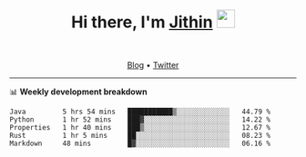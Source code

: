<h1 align="center">Hi there, I'm <a href="https://jithset.github.io/" target="_blank">Jithin</a> <img
src="https://github.com/blackcater/blackcater/raw/main/images/Hi.gif" height="32" /></h1>

<br />

<p align="center">
  <a href="https://jithset.github.io">Blog</a> •
  <a href="https://twitter.com/jithset">Twitter</a>
</p>

---

📊 **Weekly development breakdown**

<!--START_SECTION:waka-->
```text
Java         5 hrs 54 mins   ███████████▒░░░░░░░░░░░░░   44.79 % 
Python       1 hr 52 mins    ███▓░░░░░░░░░░░░░░░░░░░░░   14.22 % 
Properties   1 hr 40 mins    ███▒░░░░░░░░░░░░░░░░░░░░░   12.67 % 
Rust         1 hr 5 mins     ██░░░░░░░░░░░░░░░░░░░░░░░   08.23 % 
Markdown     48 mins         █▓░░░░░░░░░░░░░░░░░░░░░░░   06.16 % 
```
<!--END_SECTION:waka-->

